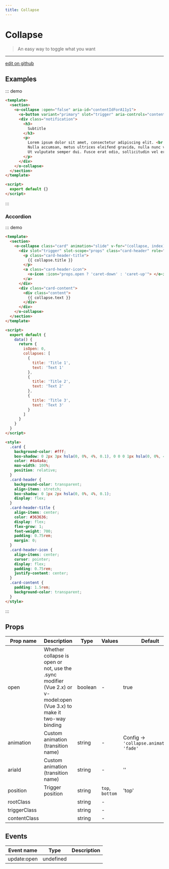 ```yaml
---
title: Collapse
---
```


# Collapse

> An easy way to toggle what you want

---

<a href="https://github.com/oruga-ui/oruga/edit/develop/packages/docs/..\oruga\src\components\collapse\examples\Collapse.md" class="docgen-edit-link">edit on github</a>

## Examples

::: demo

```html
<template>
  <section>
    <o-collapse :open="false" aria-id="contentIdForA11y1">
      <o-button variant="primary" slot="trigger" aria-controls="contentIdForA11y1">Click me!</o-button>
      <div class="notification">
        <h3>
          Subtitle
        </h3>
        <p>
          Lorem ipsum dolor sit amet, consectetur adipiscing elit. <br />
          Nulla accumsan, metus ultrices eleifend gravida, nulla nunc varius lectus, nec rutrum justo nibh eu lectus. <br />
          Ut vulputate semper dui. Fusce erat odio, sollicitudin vel erat vel, interdum mattis neque.
        </p>
      </div>
    </o-collapse>
  </section>
</template>

<script>
  export default {}
</script>
```

:::

### Accordion

::: demo

```html
<template>
  <section>
    <o-collapse class="card" animation="slide" v-for="(collapse, index) of collapses" :key="index" :open="isOpen == index" @open="isOpen = index">
      <div slot="trigger" slot-scope="props" class="card-header" role="button">
        <p class="card-header-title">
          {{ collapse.title }}
        </p>
        <a class="card-header-icon">
          <o-icon :icon="props.open ? 'caret-down' : 'caret-up'"> </o-icon>
        </a>
      </div>
      <div class="card-content">
        <div class="content">
          {{ collapse.text }}
        </div>
      </div>
    </o-collapse>
  </section>
</template>

<script>
  export default {
    data() {
      return {
        isOpen: 0,
        collapses: [
          {
            title: 'Title 1',
            text: 'Text 1'
          },
          {
            title: 'Title 2',
            text: 'Text 2'
          },
          {
            title: 'Title 3',
            text: 'Text 3'
          }
        ]
      }
    }
  }
</script>

<style>
  .card {
    background-color: #fff;
    box-shadow: 0 2px 3px hsla(0, 0%, 4%, 0.1), 0 0 0 1px hsla(0, 0%, 4%, 0.1);
    color: #4a4a4a;
    max-width: 100%;
    position: relative;
  }
  .card-header {
    background-color: transparent;
    align-items: stretch;
    box-shadow: 0 1px 2px hsla(0, 0%, 4%, 0.1);
    display: flex;
  }
  .card-header-title {
    align-items: center;
    color: #363636;
    display: flex;
    flex-grow: 1;
    font-weight: 700;
    padding: 0.75rem;
    margin: 0;
  }
  .card-header-icon {
    align-items: center;
    cursor: pointer;
    display: flex;
    padding: 0.75rem;
    justify-content: center;
  }
  .card-content {
    padding: 1.5rem;
    background-color: transparent;
  }
</style>
```

:::

## Props

| Prop name    | Description                                                                                                            | Type    | Values          | Default                                              |
| ------------ | ---------------------------------------------------------------------------------------------------------------------- | ------- | --------------- | ---------------------------------------------------- |
| open         | Whether collapse is open or not, use the .sync modifier (Vue 2.x) or v-model:open (Vue 3.x) to make it two-way binding | boolean | -               | true                                                 |
| animation    | Custom animation (transition name)                                                                                     | string  | -               | Config -> <code> 'collapse.animation': 'fade'</code> |
| ariaId       | Custom animation (transition name)                                                                                     | string  | -               | ''                                                   |
| position     | Trigger position                                                                                                       | string  | `top`, `bottom` | 'top'                                                |
| rootClass    |                                                                                                                        | string  | -               |                                                      |
| triggerClass |                                                                                                                        | string  | -               |                                                      |
| contentClass |                                                                                                                        | string  | -               |                                                      |

## Events

| Event name  | Type      | Description |
| ----------- | --------- | ----------- |
| update:open | undefined |
